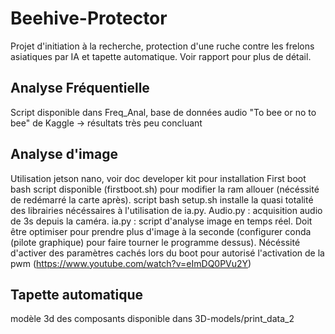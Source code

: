 # Beehive-Protector
Projet d'initiation à la recherche, protection d'une ruche contre les frelons asiatiques par IA et tapette automatique.
Voir rapport pour plus de détail.

## Analyse Fréquentielle
Script disponible dans Freq_Anal, base de données audio "To bee or no to bee" de Kaggle 
-> résultats très peu concluant

## Analyse d'image
Utilisation jetson nano, voir doc developer kit pour installation
First boot bash script disponible (firstboot.sh) pour modifier la ram allouer (nécéssité de redémarré la carte après).
script bash setup.sh installe la quasi totalité des librairies nécéssaires à l'utilisation de ia.py.
Audio.py : acquisition audio de 3s depuis la caméra.
ia.py : script d'analyse image en temps réel. Doit être optimiser pour prendre plus d'image à la seconde (configurer conda (pilote graphique) pour faire tourner le programme dessus). Nécéssité d'activer des paramètres cachés lors du boot pour autorisé l'activation de la pwm (https://www.youtube.com/watch?v=eImDQ0PVu2Y)

## Tapette automatique 
modèle 3d des composants disponible dans 3D-models/print_data_2
